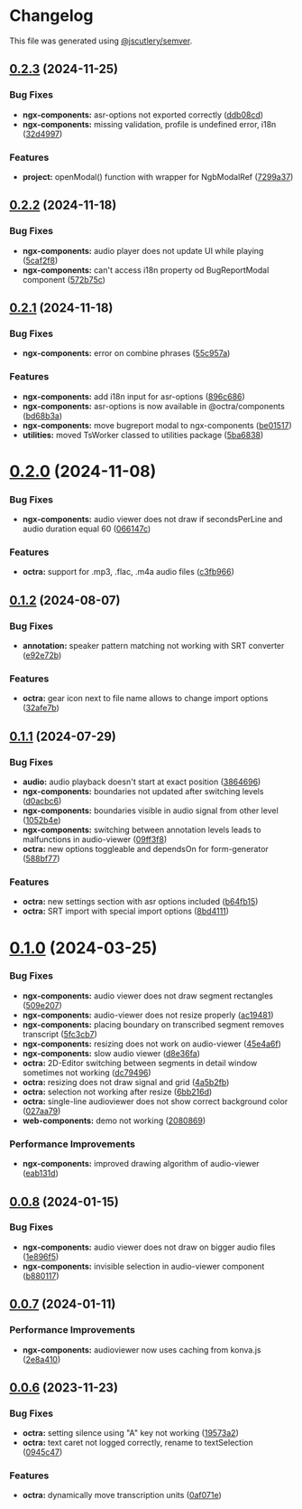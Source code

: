 # Changelog

This file was generated using [@jscutlery/semver](https://github.com/jscutlery/semver).

## [0.2.3](https://github.com/IPS-LMU/octra/compare/ngx-components-0.2.2...ngx-components-0.2.3) (2024-11-25)

### Bug Fixes

- **ngx-components:** asr-options not exported correctly ([ddb08cd](https://github.com/IPS-LMU/octra/commit/ddb08cd6138334476e7ec2bcf935652f9f025050))
- **ngx-components:** missing validation, profile is undefined error, i18n ([32d4997](https://github.com/IPS-LMU/octra/commit/32d4997a337a3ccb30fc85680a98ddbbd2df430e))

### Features

- **project:** openModal() function with wrapper for NgbModalRef ([7299a37](https://github.com/IPS-LMU/octra/commit/7299a37904393afd5f1ee65a83da6045a658ed04))

## [0.2.2](https://github.com/IPS-LMU/octra/compare/ngx-components-0.2.1...ngx-components-0.2.2) (2024-11-18)

### Bug Fixes

- **ngx-components:** audio player does not update UI while playing ([5caf2f8](https://github.com/IPS-LMU/octra/commit/5caf2f87aa595f80c605fdeda76c73315ecb54fd))
- **ngx-components:** can't access i18n property od BugReportModal component ([572b75c](https://github.com/IPS-LMU/octra/commit/572b75c9dda87dea3d37507c904d4c78c2b67082))

## [0.2.1](https://github.com/IPS-LMU/octra/compare/ngx-components-0.2.0...ngx-components-0.2.1) (2024-11-18)

### Bug Fixes

- **ngx-components:** error on combine phrases ([55c957a](https://github.com/IPS-LMU/octra/commit/55c957a889de4cd227bdb2dc953d2871b65f276b))

### Features

- **ngx-components:** add i18n input for asr-options ([896c686](https://github.com/IPS-LMU/octra/commit/896c686596f0732443861c200986f4e665ece56a))
- **ngx-components:** asr-options is now available in @octra/components ([bd68b3a](https://github.com/IPS-LMU/octra/commit/bd68b3aad6be0ef9d9db4e90778c410ea1bf0699))
- **ngx-components:** move bugreport modal to ngx-components ([be01517](https://github.com/IPS-LMU/octra/commit/be0151749a89a5c20ee7994bd362f014c699894f))
- **utilities:** moved TsWorker classed to utilities package ([5ba6838](https://github.com/IPS-LMU/octra/commit/5ba68383aafa88cf9077f83e09cfdeff541fa66a))

# [0.2.0](https://github.com/IPS-LMU/octra/compare/ngx-components-0.1.2...ngx-components-0.2.0) (2024-11-08)

### Bug Fixes

- **ngx-components:** audio viewer does not draw if secondsPerLine and audio duration equal 60 ([066147c](https://github.com/IPS-LMU/octra/commit/066147c3e0bb34d5d73396ffb5e6acd2c75974c9))

### Features

- **octra:** support for .mp3, .flac, .m4a audio files ([c3fb966](https://github.com/IPS-LMU/octra/commit/c3fb9667b8f83aba8a8bd6da52382a5b00c01f71))

## [0.1.2](https://github.com/IPS-LMU/octra/compare/ngx-components-0.1.1...ngx-components-0.1.2) (2024-08-07)

### Bug Fixes

- **annotation:** speaker pattern matching not working with SRT converter ([e92e72b](https://github.com/IPS-LMU/octra/commit/e92e72b6ad38258d1717fdb4225d9cfbce964eb0))

### Features

- **octra:** gear icon next to file name allows to change import options ([32afe7b](https://github.com/IPS-LMU/octra/commit/32afe7b3af1c2b8825115dc00c58ad25153b0f6f))

## [0.1.1](https://github.com/IPS-LMU/octra/compare/ngx-components-0.1.0...ngx-components-0.1.1) (2024-07-29)

### Bug Fixes

- **audio:** audio playback doesn't start at exact position ([3864696](https://github.com/IPS-LMU/octra/commit/3864696296a70c8fc4bd7c9bee768ff8a781a4c4))
- **ngx-components:** boundaries not updated after switching levels ([d0acbc6](https://github.com/IPS-LMU/octra/commit/d0acbc6de142285097e2661953249c3436b34ab6))
- **ngx-components:** boundaries visible in audio signal from other level ([1052b4e](https://github.com/IPS-LMU/octra/commit/1052b4ee7b0a6f08cb004bfd2a1af616e3e42613))
- **ngx-components:** switching between annotation levels leads to malfunctions in audio-viewer ([09ff3f8](https://github.com/IPS-LMU/octra/commit/09ff3f8151aee701899411164629240a4d97c278))
- **octra:** new options toggleable and dependsOn for form-generator ([588bf77](https://github.com/IPS-LMU/octra/commit/588bf779a37be776bc3bb93f5a9860ed725db250))

### Features

- **octra:** new settings section with asr options included ([b64fb15](https://github.com/IPS-LMU/octra/commit/b64fb15e282411137787f2abd03c2468686a6e3a))
- **octra:** SRT import with special import options ([8bd4111](https://github.com/IPS-LMU/octra/commit/8bd4111373784735ad0b7d19be016a908afea060))

# [0.1.0](https://github.com/IPS-LMU/octra/compare/ngx-components-0.0.8...ngx-components-0.1.0) (2024-03-25)

### Bug Fixes

- **ngx-components:** audio viewer does not draw segment rectangles ([509e207](https://github.com/IPS-LMU/octra/commit/509e207913ef602813b9db020c2f651fd897f357))
- **ngx-components:** audio-viewer does not resize properly ([ac19481](https://github.com/IPS-LMU/octra/commit/ac1948190c6787e9f8f63a8c57529ec1a0af60d3))
- **ngx-components:** placing boundary on transcribed segment removes transcript ([5fc3cb7](https://github.com/IPS-LMU/octra/commit/5fc3cb73528084a92430164483e52304d42887f8))
- **ngx-components:** resizing does not work on audio-viewer ([45e4a6f](https://github.com/IPS-LMU/octra/commit/45e4a6fcb19b79db5babd42da3fab983e819f53e))
- **ngx-components:** slow audio viewer ([d8e36fa](https://github.com/IPS-LMU/octra/commit/d8e36fa002b1d295b5cccc1dcd08c2fae238badb))
- **octra:** 2D-Editor switching between segments in detail window sometimes not working ([dc79496](https://github.com/IPS-LMU/octra/commit/dc7949691162d64a793497eb3621e9b38c2b996f))
- **octra:** resizing does not draw signal and grid ([4a5b2fb](https://github.com/IPS-LMU/octra/commit/4a5b2fb20d5045c53c69457a6a7a96bcfd302087))
- **octra:** selection not working after resize ([6bb216d](https://github.com/IPS-LMU/octra/commit/6bb216d3b32ea3fbdf437829ec40137cefd18e64))
- **octra:** single-line audioviewer does not show correct background color ([027aa79](https://github.com/IPS-LMU/octra/commit/027aa7996d8ba1d4904b8fc9651f071cdf3a44d4))
- **web-components:** demo not working ([2080869](https://github.com/IPS-LMU/octra/commit/2080869267e90b6a07468f48d5afd0f6771ab4c1))

### Performance Improvements

- **ngx-components:** improved drawing algorithm of audio-viewer ([eab131d](https://github.com/IPS-LMU/octra/commit/eab131dc647b8c505b45a81164b26ffe6a656564))

## [0.0.8](https://github.com/IPS-LMU/octra/compare/ngx-components-0.0.7...ngx-components-0.0.8) (2024-01-15)

### Bug Fixes

- **ngx-components:** audio viewer does not draw on bigger audio files ([1e896f5](https://github.com/IPS-LMU/octra/commit/1e896f59b189ed85238714695c5fea6d6db9f9d6))
- **ngx-components:** invisible selection in audio-viewer component ([b880117](https://github.com/IPS-LMU/octra/commit/b8801179dbc20745fdc610585da53435942ce09c))

## [0.0.7](https://github.com/IPS-LMU/octra/compare/ngx-components-0.0.6...ngx-components-0.0.7) (2024-01-11)

### Performance Improvements

- **ngx-components:** audioviewer now uses caching from konva.js ([2e8a410](https://github.com/IPS-LMU/octra/commit/2e8a410d9366df2dd719913e09f9ca8190908e9f))

## [0.0.6](https://github.com/IPS-LMU/octra/compare/ngx-components-0.0.5...ngx-components-0.0.6) (2023-11-23)

### Bug Fixes

- **octra:** setting silence using "A" key not working ([19573a2](https://github.com/IPS-LMU/octra/commit/19573a228f0d228266ab87113d0aa4b6d604d843))
- **octra:** text caret not logged correctly, rename to textSelection ([0945c47](https://github.com/IPS-LMU/octra/commit/0945c476801fdb32dc705914187de0e4c251d5be))

### Features

- **octra:** dynamically move transcription units ([0af071e](https://github.com/IPS-LMU/octra/commit/0af071e4f399411160c8925a5e458a673f176d92))
